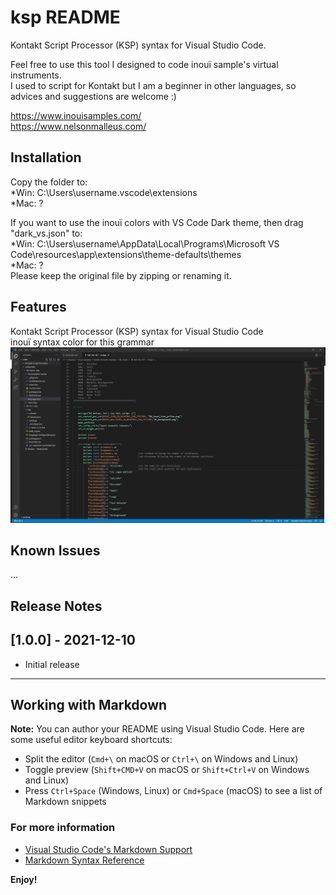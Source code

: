 # ksp README

Kontakt Script Processor (KSP) syntax for Visual Studio Code.  
  
Feel free to use this tool I designed to code inouï sample's virtual instruments.  
I used to script for Kontakt but I am a beginner in other languages, so advices and suggestions are welcome :)  
  
https://www.inouisamples.com/  
https://www.nelsonmalleus.com/  

## Installation

Copy the folder to:  
*Win: C:\Users\username\.vscode\extensions  
*Mac: ?  
  
If you want to use the inouï colors with VS Code Dark theme, then drag "dark_vs.json" to:  
*Win: C:\Users\username\AppData\Local\Programs\Microsoft VS Code\resources\app\extensions\theme-defaults\themes  
*Mac: ?  
Please keep the original file by zipping or renaming it.

## Features

Kontakt Script Processor (KSP) syntax for Visual Studio Code  
inouï syntax color for this grammar  
![Image](https://raw.githubusercontent.com/nmalleus/ksp/master/images/inoui%20KSP%20example.png)

## Known Issues

...

## Release Notes

## [1.0.0] - 2021-12-10
- Initial release

-----------------------------------------------------------------------------------------------------------

## Working with Markdown

**Note:** You can author your README using Visual Studio Code.  Here are some useful editor keyboard shortcuts:

* Split the editor (`Cmd+\` on macOS or `Ctrl+\` on Windows and Linux)
* Toggle preview (`Shift+CMD+V` on macOS or `Shift+Ctrl+V` on Windows and Linux)
* Press `Ctrl+Space` (Windows, Linux) or `Cmd+Space` (macOS) to see a list of Markdown snippets

### For more information

* [Visual Studio Code's Markdown Support](http://code.visualstudio.com/docs/languages/markdown)
* [Markdown Syntax Reference](https://help.github.com/articles/markdown-basics/)

**Enjoy!**
